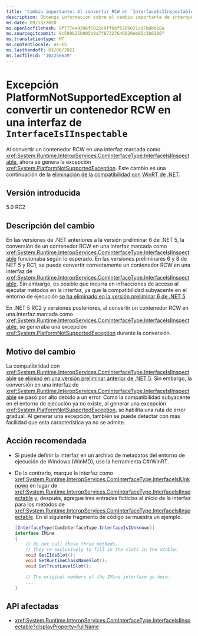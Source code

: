 ```yaml
---
title: 'Cambio importante: Al convertir RCW en `InterfaceIsIInspectable` se inicia una excepción'
description: Obtenga información sobre el cambio importante de interoperabilidad en .NET 5, en el que la conversión de un contenedor RCW a una interfaz `InterfaceIsIInspectable` inicia una excepción PlatformNotSupportedException.
ms.date: 09/13/2020
ms.openlocfilehash: 9f777ee9396f7822c9ff6bf5209021c07b8b618a
ms.sourcegitcommit: 9c589b25b005b9a7f87327646020eb85c3b6306f
ms.translationtype: HT
ms.contentlocale: es-ES
ms.lasthandoff: 03/06/2021
ms.locfileid: "102256639"
---
```

# <a name="casting-rcw-to-an-interfaceisiinspectable-interface-throws-platformnotsupportedexception"></a>Excepción PlatformNotSupportedException al convertir un contenedor RCW en una interfaz de `InterfaceIsIInspectable`

Al convertir un contenedor RCW en una interfaz marcada como <xref:System.Runtime.InteropServices.ComInterfaceType.InterfaceIsIInspectable>, ahora se genera la excepción <xref:System.PlatformNotSupportedException>. Este cambio es una continuación de la [eliminación de la compatibilidad con WinRT de .NET](built-in-support-for-winrt-removed.md).

## <a name="version-introduced"></a>Versión introducida

5.0 RC2

## <a name="change-description"></a>Descripción del cambio

En las versiones de .NET anteriores a la versión preliminar 6 de .NET 5, la conversión de un contenedor RCW en una interfaz marcada como <xref:System.Runtime.InteropServices.ComInterfaceType.InterfaceIsIInspectable> funcionaba según lo esperado. En las versiones preliminares 6 y 8 de NET 5 y RC1, se puede convertir correctamente un contenedor RCW en una interfaz de <xref:System.Runtime.InteropServices.ComInterfaceType.InterfaceIsIInspectable>. Sin embargo, es posible que incurra en infracciones de acceso al ejecutar métodos en la interfaz, ya que la compatibilidad subyacente en el entorno de ejecución [se ha eliminado en la versión preliminar 6 de .NET 5](built-in-support-for-winrt-removed.md).

En .NET 5 RC2 y versiones posteriores, al convertir un contenedor RCW en una interfaz marcada como <xref:System.Runtime.InteropServices.ComInterfaceType.InterfaceIsIInspectable>, se generaba una excepción <xref:System.PlatformNotSupportedException> durante la conversión.

## <a name="reason-for-change"></a>Motivo del cambio

La compatibilidad con <xref:System.Runtime.InteropServices.ComInterfaceType.InterfaceIsIInspectable> [se eliminó en una versión preliminar anterior de .NET 5](built-in-support-for-winrt-removed.md). Sin embargo, la conversión en una interfaz de <xref:System.Runtime.InteropServices.ComInterfaceType.InterfaceIsIInspectable> se pasó por alto debido a un error. Como la compatibilidad subyacente en el entorno de ejecución ya no existe, al generar una excepción <xref:System.PlatformNotSupportedException>, se habilita una ruta de error gradual. Al generar una excepción, también se puede detectar con más facilidad que esta característica ya no se admite.

## <a name="recommended-action"></a>Acción recomendada

- Si puede definir la interfaz en un archivo de metadatos del entorno de ejecución de Windows (WinMD), use la herramienta C#/WinRT.

- De lo contrario, marque la interfaz como <xref:System.Runtime.InteropServices.ComInterfaceType.InterfaceIsIUnknown> en lugar de <xref:System.Runtime.InteropServices.ComInterfaceType.InterfaceIsIInspectable> y, después, agregue tres entradas ficticias al inicio de la interfaz para los métodos de <xref:System.Runtime.InteropServices.ComInterfaceType.InterfaceIsIInspectable>. En el siguiente fragmento de código se muestra un ejemplo.

  ```csharp
  [InterfaceType(ComInterfaceType.InterfaceIsIUnknown)]
  interface IMine
  {
      // Do not call these three methods.
      // They're exclusively to fill in the slots in the vtable.
      void GetIIdsSlot();
      void GetRuntimeClassNameSlot();
      void GetTrustLevelSlot();

      // The original members of the IMine interface go here.
      ...
  }
  ```

## <a name="affected-apis"></a>API afectadas

- <xref:System.Runtime.InteropServices.ComInterfaceType.InterfaceIsIInspectable?displayProperty=fullName>

<!--

### Affected APIs

- `F:System.Runtime.InteropServices.ComInterfaceType.InterfaceIsIInspectable`

### Category

Interop

-->
